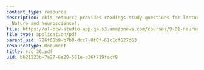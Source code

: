 ```yaml
---
content_type: resource
description: This resource provides readings study questions for lecture 36 (Human
  Nature and Neuroscience).
file: https://ol-ocw-studio-app-qa.s3.amazonaws.com/courses/9-01-neuroscience-and-behavior-fall-2003/bb21223b7a276a28581ec36f719facf9_rsq_36.pdf
file_type: application/pdf
parent_uid: 726f60b9-b7b8-dcc7-8f0f-61c1cf627d63
resourcetype: Document
title: rsq_36.pdf
uid: bb21223b-7a27-6a28-581e-c36f719facf9
---
```


